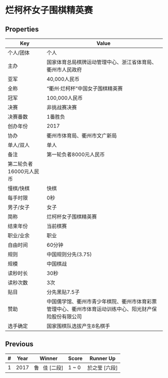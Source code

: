 # 烂柯杯女子围棋精英赛

## Properties

| Key | Value |
| --- | ----- |
| 个人/团体 | 个人 |
| 主办 | 国家体育总局棋牌运动管理中心、浙江省体育局、衢州市人民政府 |
| 亚军 | 40,000人民币 |
| 全称 | “衢州·烂柯杯”中国女子围棋精英赛 |
| 冠军 | 100,000人民币 |
| 决赛 | 非挑战赛决赛 |
| 决赛番数 | 1番胜负 |
| 创办年份 | 2017 |
| 协办 | 衢州市体育局、衢州市文广新局 |
| 单人/双人 | 单人 |
| 备注 | 第一轮负者8000元人民币
第二轮负者16000元人民币 |
| 慢棋/快棋 | 快棋 |
| 每手时限 | 0秒 |
| 男子/女子 | 女子 |
| 简称 | 烂柯杯女子围棋精英赛 |
| 结束年份 | 当前棋赛 |
| 职业/业余 | 职业 |
| 自由时间 | 60分钟 |
| 规则 | 中国规则分先(3.75) |
| 规模 | 中国棋战 |
| 读秒时长 | 30秒 |
| 读秒次数 | 3次 |
| 贴目 | 分先黑贴7.5子 |
| 赞助 | 中国儒学馆、衢州市青少年棋院、衢州市体育彩票管理中心、衢州市体育运动训练中心、阳光财产保险股份有限公司 |
| 选手确定 | 国家围棋队选拔产生8名棋手 |

## Previous

| # | Year | Winner | Score | Runner Up |
| --- | --- | --- | --- | --- |
| 1 | 2017 | 鲁   佳 [二段] | 1 ~ 0 | 於之莹 [六段] |


